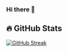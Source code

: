 ### Hi there 👋

## :fire: GitHub Stats
[![GitHub Streak](http://github-readme-streak-stats.herokuapp.com?user=schnow265&theme=darcula)](https://git.io/streak-stats)
